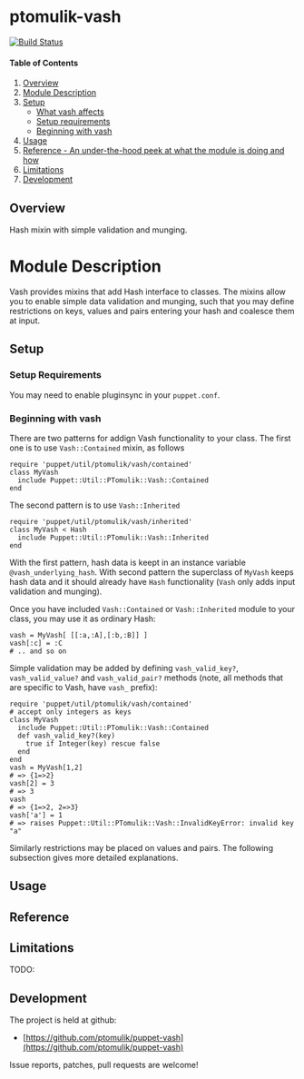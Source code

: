 # ptomulik-vash

[![Build Status](https://travis-ci.org/ptomulik/puppet-vash.png?branch=master)](https://travis-ci.org/ptomulik/puppet-vash)

#### Table of Contents

1. [Overview](#overview)
2. [Module Description](#module-description)
3. [Setup](#setup)
    * [What vash affects](#what-[modulename]-affects)
    * [Setup requirements](#setup-requirements)
    * [Beginning with vash](#beginning-with-vash)
4. [Usage](#usage)
5. [Reference - An under-the-hood peek at what the module is doing and how](#reference)
5. [Limitations](#limitations)
6. [Development](#development)

## Overview

Hash mixin with simple validation and munging.

# Module Description

Vash provides mixins that add Hash interface to classes. The mixins allow you
to enable simple data validation and munging, such that you may define
restrictions on keys, values and pairs entering your hash and coalesce them
at input.

## Setup

### Setup Requirements

You may need to enable pluginsync in your `puppet.conf`.

### Beginning with vash

There are two patterns for addign Vash functionality to your class. The first
one is to use `Vash::Contained` mixin, as follows

    require 'puppet/util/ptomulik/vash/contained'
    class MyVash
      include Puppet::Util::PTomulik::Vash::Contained
    end

The second pattern is to use `Vash::Inherited`

    require 'puppet/util/ptomulik/vash/inherited'
    class MyVash < Hash
      include Puppet::Util::PTomulik::Vash::Inherited
    end

With the first pattern, hash data is keept in an instance variable
`@vash_underlying_hash`. With second pattern the superclass of `MyVash` keeps
hash data and it should already have `Hash` functionality (`Vash` only adds
input validation and munging).

Once you have included `Vash::Contained` or `Vash::Inherited` module to your
class, you may use it as ordinary Hash:

    vash = MyVash[ [[:a,:A],[:b,:B]] ]
    vash[:c] = :C
    # .. and so on


Simple validation may be added by defining `vash_valid_key?`,
`vash_valid_value?` and `vash_valid_pair?` methods (note, all methods that are
specific to Vash, have `vash_` prefix):

    require 'puppet/util/ptomulik/vash/contained'
    # accept only integers as keys
    class MyVash
      include Puppet::Util::PTomulik::Vash::Contained
      def vash_valid_key?(key)
        true if Integer(key) rescue false
      end
    end
    vash = MyVash[1,2]
    # => {1=>2}
    vash[2] = 3
    # => 3
    vash
    # => {1=>2, 2=>3}
    vash['a'] = 1
    # => raises Puppet::Util::PTomulik::Vash::InvalidKeyError: invalid key "a"

Similarly restrictions may be placed on values and pairs. The following
subsection gives more detailed explanations.

## Usage



## Reference


## Limitations

TODO:

## Development

The project is held at github:

* [https://github.com/ptomulik/puppet-vash](https://github.com/ptomulik/puppet-vash)

Issue reports, patches, pull requests are welcome!
